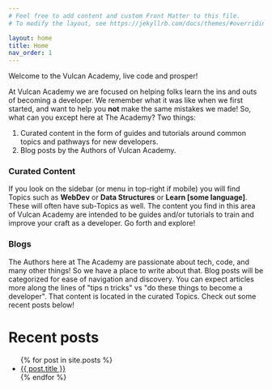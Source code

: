 ```yaml
---
# Feel free to add content and custom Front Matter to this file.
# To modify the layout, see https://jekyllrb.com/docs/themes/#overriding-theme-defaults

layout: home
title: Home
nav_order: 1
---
```


Welcome to the Vulcan Academy, live code and prosper!

At Vulcan Academy we are focused on helping folks learn the ins and outs of becoming a developer. We remember what it was like when we first started, and want to help you **not** make the same mistakes we made! So, what can you except here at The Academy? Two things:

1. Curated content in the form of guides and tutorials around common topics and pathways for new developers.
2. Blog posts by the Authors of Vulcan Academy.

### Curated Content

If you look on the sidebar (or menu in top-right if mobile) you will find Topics such as __WebDev__ or __Data Structures__ or __Learn [some language]__. These will often have sub-Topics as well. The content you find in this area of Vulcan Academy are intended to be guides and/or tutorials to train and improve your craft as a developer. Go forth and explore!

### Blogs

The Authors here at The Academy are passionate about tech, code, and many other things! So we have a place to write about that. Blog posts will be categorized for ease of navigation and discovery. You can expect articles more along the lines of "tips n tricks" vs "do these things to become a developer". That content is located in the curated Topics. Check out some recent posts below!

# Recent posts

<ul>
  {% for post in site.posts %}
    <li>
      <a href="{{ post.url }}">{{ post.title }}</a>
    </li>
  {% endfor %}
</ul>

